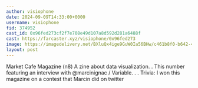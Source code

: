 ```yaml
---
author: visiophone
date: 2024-09-09T14:33:00+0000
username: visiophone
fid: 374952
cast_id: 0x96fed273cf2f7e708e49d107a8d592d281a6488f
cast: https://farcaster.xyz/visiophone/0x96fed273
image: https://imagedelivery.net/BXluQx4ige9GuW0Ia56BHw/c461b8f0-b642-4f98-0ba1-ffad299dc300/original
layout: post
---
```


Market Cafe Magazine (n8)
A zine about data visualization.
.
This number featuring an interview with @marcinignac / Variable.
.
.
Trivia: I won this magazine on a contest that Marcin did on twitter

<img src='https://imagedelivery.net/BXluQx4ige9GuW0Ia56BHw/c461b8f0-b642-4f98-0ba1-ffad299dc300/original' alt='' referrerpolicy='no-referrer'/>
<img src='https://imagedelivery.net/BXluQx4ige9GuW0Ia56BHw/52333aba-c2c6-4cf4-a55a-5247d177ae00/original' alt='' referrerpolicy='no-referrer'/>
